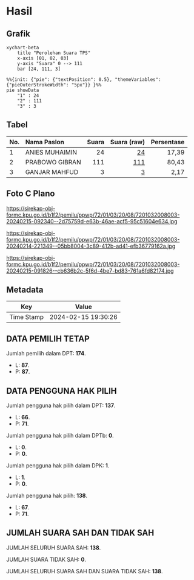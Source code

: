 # Hasil

## Grafik

```mermaid
xychart-beta
    title "Perolehan Suara TPS"
    x-axis [01, 02, 03]
    y-axis "Suara" 0 --> 111
    bar [24, 111, 3]
```

```mermaid
%%{init: {"pie": {"textPosition": 0.5}, "themeVariables": {"pieOuterStrokeWidth": "5px"}} }%%
pie showData
    "1" : 24
    "2" : 111
    "3" : 3
```

## Tabel

| No. | Nama Paslon    | Suara | Suara (raw) | Persentase |
|:--- |:-------------- | -----:| -----------:| ----------:|
| 1   | ANIES MUHAIMIN | 24    | [24][p-1]   | 17,39      |
| 2   | PRABOWO GIBRAN | 111   | [111][p-2]  | 80,43      |
| 3   | GANJAR MAHFUD  | 3     | [3][p-3]    | 2,17       |


[p-1]: https://github.com/gigit-pemilu/pemilu-2024-72-sulawesi-tengah/blob/main/pilpres/hitung-suara/sub/72-sulawesi-tengah/sub/01-banggai/sub/03-kintom/sub/2008-dimpalon/sub/003-tps/sub/paslon-1.txt
[p-2]: https://github.com/gigit-pemilu/pemilu-2024-72-sulawesi-tengah/blob/main/pilpres/hitung-suara/sub/72-sulawesi-tengah/sub/01-banggai/sub/03-kintom/sub/2008-dimpalon/sub/003-tps/sub/paslon-2.txt
[p-3]: https://github.com/gigit-pemilu/pemilu-2024-72-sulawesi-tengah/blob/main/pilpres/hitung-suara/sub/72-sulawesi-tengah/sub/01-banggai/sub/03-kintom/sub/2008-dimpalon/sub/003-tps/sub/paslon-3.txt

## Foto C Plano

https://sirekap-obj-formc.kpu.go.id/b1f2/pemilu/ppwp/72/01/03/20/08/7201032008003-20240215-092340--2d75759d-e63b-46ae-acf5-95c51604e634.jpg

https://sirekap-obj-formc.kpu.go.id/b1f2/pemilu/ppwp/72/01/03/20/08/7201032008003-20240214-221349--05bb8004-3c89-412b-ad41-efb36779162a.jpg

https://sirekap-obj-formc.kpu.go.id/b1f2/pemilu/ppwp/72/01/03/20/08/7201032008003-20240215-091826--cb636b2c-5f6d-4be7-bd83-761a6fd82174.jpg


## Metadata

| Key        | Value               |
| ---------- | ------------------- |
| Time Stamp | 2024-02-15 19:30:26 |


## DATA PEMILIH TETAP

Jumlah pemilih dalam DPT: **174**.
 * L: **87**.
 * P: **87**.

## DATA PENGGUNA HAK PILIH

Jumlah pengguna hak pilih dalam DPT: **137**.
 * L: **66**.
 * P: **71**.

Jumlah pengguna hak pilih dalam DPTb: **0**.
 * L: **0**.
 * P: **0**.

Jumlah pengguna hak pilih dalam DPK: **1**.
 * L: **1**.
 * P: **0**.

Jumlah pengguna hak pilih: **138**.
 * L: **67**.
 * P: **71**.

## JUMLAH SUARA SAH DAN TIDAK SAH

JUMLAH SELURUH SUARA SAH: **138**.

JUMLAH SUARA TIDAK SAH: **0**.

JUMLAH SELURUH SUARA SAH DAN SUARA TIDAK SAH: **138**.


